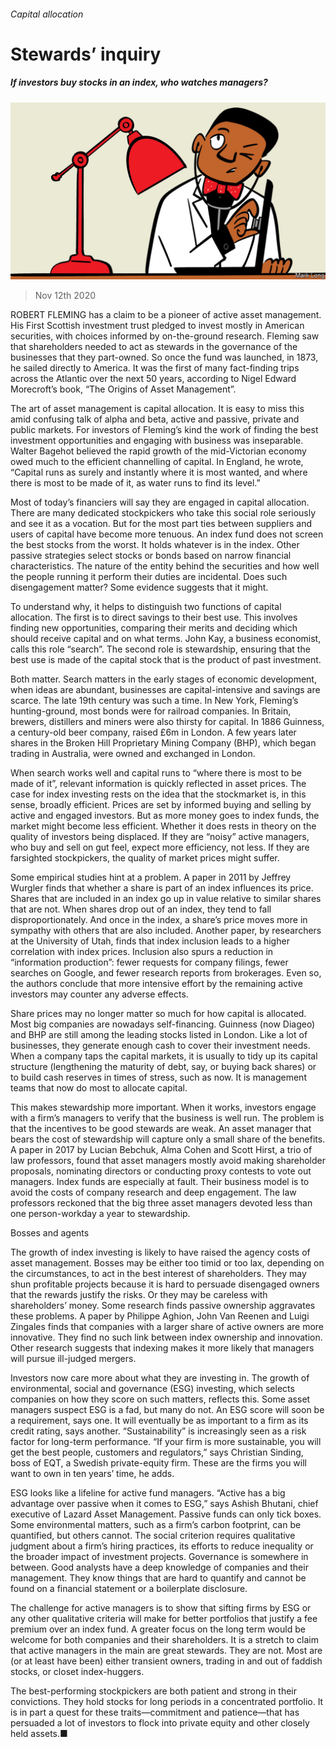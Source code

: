 ###### Capital allocation

# Stewards’ inquiry 

##### If investors buy stocks in an index, who watches managers? 

![image](images/20201114_SRD004_0.jpg) 

> Nov 12th 2020 

ROBERT FLEMING has a claim to be a pioneer of active asset management. His First Scottish investment trust pledged to invest mostly in American securities, with choices informed by on-the-ground research. Fleming saw that shareholders needed to act as stewards in the governance of the businesses that they part-owned. So once the fund was launched, in 1873, he sailed directly to America. It was the first of many fact-finding trips across the Atlantic over the next 50 years, according to Nigel Edward Morecroft’s book, “The Origins of Asset Management”.

The art of asset management is capital allocation. It is easy to miss this amid confusing talk of alpha and beta, active and passive, private and public markets. For investors of Fleming’s kind the work of finding the best investment opportunities and engaging with business was inseparable. Walter Bagehot believed the rapid growth of the mid-Victorian economy owed much to the efficient channelling of capital. In England, he wrote, “Capital runs as surely and instantly where it is most wanted, and where there is most to be made of it, as water runs to find its level.”


Most of today’s financiers will say they are engaged in capital allocation. There are many dedicated stockpickers who take this social role seriously and see it as a vocation. But for the most part ties between suppliers and users of capital have become more tenuous. An index fund does not screen the best stocks from the worst. It holds whatever is in the index. Other passive strategies select stocks or bonds based on narrow financial characteristics. The nature of the entity behind the securities and how well the people running it perform their duties are incidental. Does such disengagement matter? Some evidence suggests that it might.

To understand why, it helps to distinguish two functions of capital allocation. The first is to direct savings to their best use. This involves finding new opportunities, comparing their merits and deciding which should receive capital and on what terms. John Kay, a business economist, calls this role “search”. The second role is stewardship, ensuring that the best use is made of the capital stock that is the product of past investment.

Both matter. Search matters in the early stages of economic development, when ideas are abundant, businesses are capital-intensive and savings are scarce. The late 19th century was such a time. In New York, Fleming’s hunting-ground, most bonds were for railroad companies. In Britain, brewers, distillers and miners were also thirsty for capital. In 1886 Guinness, a century-old beer company, raised £6m in London. A few years later shares in the Broken Hill Proprietary Mining Company (BHP), which began trading in Australia, were owned and exchanged in London.

When search works well and capital runs to “where there is most to be made of it”, relevant information is quickly reflected in asset prices. The case for index investing rests on the idea that the stockmarket is, in this sense, broadly efficient. Prices are set by informed buying and selling by active and engaged investors. But as more money goes to index funds, the market might become less efficient. Whether it does rests in theory on the quality of investors being displaced. If they are “noisy” active managers, who buy and sell on gut feel, expect more efficiency, not less. If they are farsighted stockpickers, the quality of market prices might suffer.

Some empirical studies hint at a problem. A paper in 2011 by Jeffrey Wurgler finds that whether a share is part of an index influences its price. Shares that are included in an index go up in value relative to similar shares that are not. When shares drop out of an index, they tend to fall disproportionately. And once in the index, a share’s price moves more in sympathy with others that are also included. Another paper, by researchers at the University of Utah, finds that index inclusion leads to a higher correlation with index prices. Inclusion also spurs a reduction in “information production”: fewer requests for company filings, fewer searches on Google, and fewer research reports from brokerages. Even so, the authors conclude that more intensive effort by the remaining active investors may counter any adverse effects.

Share prices may no longer matter so much for how capital is allocated. Most big companies are nowadays self-financing. Guinness (now Diageo) and BHP are still among the leading stocks listed in London. Like a lot of businesses, they generate enough cash to cover their investment needs. When a company taps the capital markets, it is usually to tidy up its capital structure (lengthening the maturity of debt, say, or buying back shares) or to build cash reserves in times of stress, such as now. It is management teams that now do most to allocate capital.

This makes stewardship more important. When it works, investors engage with a firm’s managers to verify that the business is well run. The problem is that the incentives to be good stewards are weak. An asset manager that bears the cost of stewardship will capture only a small share of the benefits. A paper in 2017 by Lucian Bebchuk, Alma Cohen and Scott Hirst, a trio of law professors, found that asset managers mostly avoid making shareholder proposals, nominating directors or conducting proxy contests to vote out managers. Index funds are especially at fault. Their business model is to avoid the costs of company research and deep engagement. The law professors reckoned that the big three asset managers devoted less than one person-workday a year to stewardship.

Bosses and agents

The growth of index investing is likely to have raised the agency costs of asset management. Bosses may be either too timid or too lax, depending on the circumstances, to act in the best interest of shareholders. They may shun profitable projects because it is hard to persuade disengaged owners that the rewards justify the risks. Or they may be careless with shareholders’ money. Some research finds passive ownership aggravates these problems. A paper by Philippe Aghion, John Van Reenen and Luigi Zingales finds that companies with a larger share of active owners are more innovative. They find no such link between index ownership and innovation. Other research suggests that indexing makes it more likely that managers will pursue ill-judged mergers.

Investors now care more about what they are investing in. The growth of environmental, social and governance (ESG) investing, which selects companies on how they score on such matters, reflects this. Some asset managers suspect ESG is a fad, but many do not. An ESG score will soon be a requirement, says one. It will eventually be as important to a firm as its credit rating, says another. “Sustainability” is increasingly seen as a risk factor for long-term performance. “If your firm is more sustainable, you will get the best people, customers and regulators,” says Christian Sinding, boss of EQT, a Swedish private-equity firm. These are the firms you will want to own in ten years’ time, he adds.

ESG looks like a lifeline for active fund managers. “Active has a big advantage over passive when it comes to ESG,” says Ashish Bhutani, chief executive of Lazard Asset Management. Passive funds can only tick boxes. Some environmental matters, such as a firm’s carbon footprint, can be quantified, but others cannot. The social criterion requires qualitative judgment about a firm’s hiring practices, its efforts to reduce inequality or the broader impact of investment projects. Governance is somewhere in between. Good analysts have a deep knowledge of companies and their management. They know things that are hard to quantify and cannot be found on a financial statement or a boilerplate disclosure.

The challenge for active managers is to show that sifting firms by ESG or any other qualitative criteria will make for better portfolios that justify a fee premium over an index fund. A greater focus on the long term would be welcome for both companies and their shareholders. It is a stretch to claim that active managers in the main are great stewards. They are not. Most are (or at least have been) either transient owners, trading in and out of faddish stocks, or closet index-huggers.

The best-performing stockpickers are both patient and strong in their convictions. They hold stocks for long periods in a concentrated portfolio. It is in part a quest for these traits—commitment and patience—that has persuaded a lot of investors to flock into private equity and other closely held assets.■


